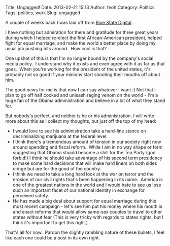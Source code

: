 Title: Ungagged!
Date: 2013-02-21 15:13
Author: feoh
Category: Politics
Tags: politics, work
Slug: ungagged

A couple of weeks back I was laid off from [Blue State
Digital](http://www.bluestatedigital.com "Blue State Digital").

<!--more-->

I have nothing but admiration for them and gratitude for three great
years during which I helped re-elect the first African-American
president, helped fight for equal marriage, and make the world a better
place by doing my usual job pushing bits around.  How cool is that?

One upshot of this is that I'm no longer bound by the company's social
media policy.  I understand why it exists and even agree with it as far
as that goes.  When you're working for the president of the united
states, it's probably not so good if your minions start shooting their
mouths off about him.

The good news for me is that now I can say whatever I want :) Not that I
plan to go off half cocked and unleash raging venom on the world - I'm a
huge fan of the Obama administration and believe in a lot of what they
stand for.

But nobody's perfect, and neither is he or his administration. I will
write more about this as I collect my thoughts, but just off the top of
my head:

-   I would love to see his administration take a hard-line stance on
    decriminalizing marijuana at the federal level.
-   I think there's a tremendous amount of tension in our society right
    now around spending and fiscal reform.  While I am in no way shape
    or form suggesting that Obama should become a shill for the Tea
    Party (god forbid!) I think he should take advantage of his second
    term presidency to make some hard decisions that will make hard
    liners on both sides cringe but are for the good of the country.
-   I think we need to take a long hard look at the war on terror and
    the erosion of our civil rights that's been happening in its name. 
    America is one of the greatest nations in the world and I would hate
    to see us lose such an important facet of our national identity in
    exchange for perceived safety.
-   He has made a big deal about support for equal marriage during this
    most recent campaign - let's see him put his money where his mouth
    is and enact reforms that would allow same-sex couples to travel to
    other states without fear (This is very tricky with regards to
    states rights, but I think it's important to get this right.)

That's all for now.  Pardon the slightly rambling nature of these
bullets, I feel like each one could be a post in its own right.

 
